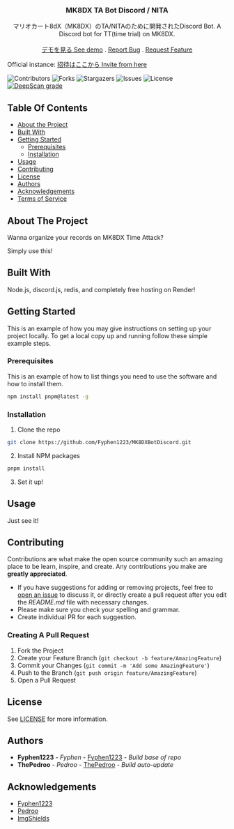 <br/>
<p align="center">
  <h3 align="center">MK8DX TA Bot Discord / NITA</h3>

  <p align="center">
    マリオカート8dX（MK8DX）のTA/NITAのために開発されたDiscord Bot. A Discord bot for TT(time trial) on MK8DX.
    <br/>
    <br/>
    <a href="https://discord.com/api/oauth2/authorize?client_id=1197118650046492702&permissions=1067299687424&scope=bot+applications.commands">デモを見る See demo</a>
    .
    <a href="https://github.com/Fyphen1223/MK8DXBotDiscord/issues">Report Bug</a>
    .
    <a href="https://github.com/Fyphen1223/MK8DXBotDiscord/issues">Request Feature</a>
  </p>
</p>

Official instance: [招待はここから Invite from here](https://discord.com/api/oauth2/authorize?client_id=1197118650046492702&permissions=1067299687424&scope=bot+applications.commands)

![Contributors](https://img.shields.io/github/contributors/Fyphen1223/MK8DXBotDiscord?color=dark-green) ![Forks](https://img.shields.io/github/forks/Fyphen1223/MK8DXBotDiscord?style=social) ![Stargazers](https://img.shields.io/github/stars/Fyphen1223/MK8DXBotDiscord?style=social) ![Issues](https://img.shields.io/github/issues/Fyphen1223/MK8DXBotDiscord) ![License](https://img.shields.io/github/license/Fyphen1223/MK8DXBotDiscord) [![DeepScan grade](https://deepscan.io/api/teams/23064/projects/26359/branches/836702/badge/grade.svg)](https://deepscan.io/dashboard#view=project&tid=23064&pid=26359&bid=836702)

## Table Of Contents

* [About the Project](#about-the-project)
* [Built With](#built-with)
* [Getting Started](#getting-started)
  * [Prerequisites](#prerequisites)
  * [Installation](#installation)
* [Usage](#usage)
* [Contributing](#contributing)
* [License](#license)
* [Authors](#authors)
* [Acknowledgements](#acknowledgements)
* [Terms of Service](./terms-of-service.md)

## About The Project

Wanna organize your records on MK8DX Time Attack?

Simply use this!

## Built With

Node.js, discord.js, redis, and completely free hosting on Render!

## Getting Started

This is an example of how you may give instructions on setting up your project locally.
To get a local copy up and running follow these simple example steps.

### Prerequisites

This is an example of how to list things you need to use the software and how to install them.

```sh
npm install pnpm@latest -g
```

### Installation

1. Clone the repo

```sh
git clone https://github.com/Fyphen1223/MK8DXBotDiscord.git
```

2. Install NPM packages

```sh
pnpm install
```

3. Set it up!

## Usage

Just see it!

## Contributing

Contributions are what make the open source community such an amazing place to be learn, inspire, and create. Any contributions you make are **greatly appreciated**.
* If you have suggestions for adding or removing projects, feel free to [open an issue](https://github.com/Fyphen1223/MK8DXBotDiscord/issues/new) to discuss it, or directly create a pull request after you edit the *README.md* file with necessary changes.
* Please make sure you check your spelling and grammar.
* Create individual PR for each suggestion.

### Creating A Pull Request

1. Fork the Project
2. Create your Feature Branch (`git checkout -b feature/AmazingFeature`)
3. Commit your Changes (`git commit -m 'Add some AmazingFeature'`)
4. Push to the Branch (`git push origin feature/AmazingFeature`)
5. Open a Pull Request

## License

See [LICENSE](https://github.com/Fyphen1223/MK8DXBotDiscord/blob/main/LICENSE) for more information.

## Authors

* **Fyphen1223** - *Fyphen* - [Fyphen1223](https://github.com/Fyphen1223) - *Build base of repo*
* **ThePedroo** - *Pedroo* - [ThePedroo](https://github.com/ThePedroo) - *Build auto-update*

## Acknowledgements

* [Fyphen1223](https://github.com/Fyphen1223)
* [Pedroo](https://github.com/Thepedroo)
* [ImgShields](https://shields.io/)
